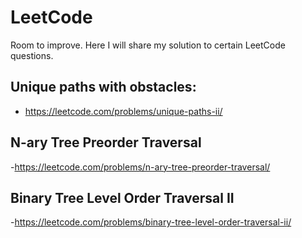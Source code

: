 # LeetCode
Room to improve. Here I will share my solution to certain LeetCode questions.
## Unique paths with obstacles:
- https://leetcode.com/problems/unique-paths-ii/
## N-ary Tree Preorder Traversal
-https://leetcode.com/problems/n-ary-tree-preorder-traversal/
## Binary Tree Level Order Traversal II
-https://leetcode.com/problems/binary-tree-level-order-traversal-ii/
